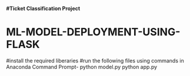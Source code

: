 **#Ticket Classification Project**
# ML-MODEL-DEPLOYMENT-USING-FLASK

#install the required liberaries
#run the following files using commands in Anaconda Command Prompt- 
python model.py
python app.py
